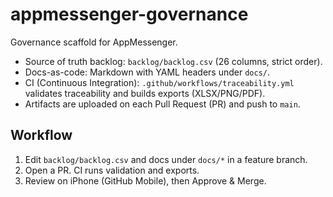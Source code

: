 # appmessenger-governance

Governance scaffold for AppMessenger.

- Source of truth backlog: `backlog/backlog.csv` (26 columns, strict order).
- Docs-as-code: Markdown with YAML headers under `docs/`.
- CI (Continuous Integration): `.github/workflows/traceability.yml` validates traceability and builds exports (XLSX/PNG/PDF).
- Artifacts are uploaded on each Pull Request (PR) and push to `main`.

## Workflow
1. Edit `backlog/backlog.csv` and docs under `docs/*` in a feature branch.
2. Open a PR. CI runs validation and exports.
3. Review on iPhone (GitHub Mobile), then Approve & Merge.

